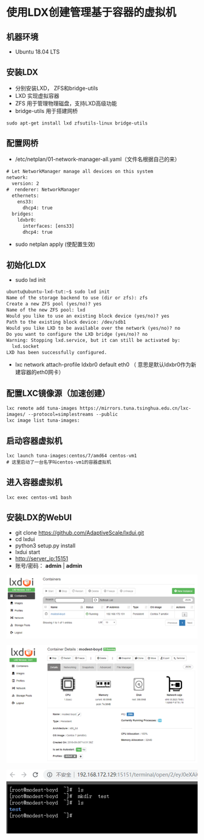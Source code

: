 # 使用LDX创建管理基于容器的虚拟机

## 机器环境

*  Ubuntu 18.04 LTS

## 安装LDX

*  分别安装LXD， ZFS和bridge-utils
  * LXD 实现虚拟容器
  * ZFS 用于管理物理磁盘，支持LXD高级功能
  * bridge-utils 用于搭建网桥

```text
sudo apt-get install lxd zfsutils-linux bridge-utils
```

## 配置网桥

*  /etc/netplan/01-network-manager-all.yaml（文件名根据自己的来）

```text
# Let NetworkManager manage all devices on this system
network:
  version: 2
#  renderer: NetworkManager
  ethernets:
    ens33:
      dhcp4: true
  bridges:
    ldxbr0:
      interfaces: [ens33]
      dhcp4: true
```

*  sudo netplan apply  \(使配置生效\)

## 初始化LDX

*  sudo lxd init

```text
ubuntu@ubuntu-lxd-tut:~$ sudo lxd init
Name of the storage backend to use (dir or zfs): zfs
Create a new ZFS pool (yes/no)? yes
Name of the new ZFS pool: lxd
Would you like to use an existing block device (yes/no)? yes
Path to the existing block device: /dev/sdb1
Would you like LXD to be available over the network (yes/no)? no
Do you want to configure the LXD bridge (yes/no)? no
Warning: Stopping lxd.service, but it can still be activated by:
  lxd.socket
LXD has been successfully configured.
```

*  lxc network attach-profile ldxbr0 default eth0 （ 意思是默认ldxbr0作为新建容器的eth0网卡）

## 配置LXC镜像源（加速创建）

```text
lxc remote add tuna-images https://mirrors.tuna.tsinghua.edu.cn/lxc-images/ --protocol=simplestreams --public
lxc image list tuna-images:
```

##  启动容器虚拟机

```text
lxc launch tuna-images:centos/7/amd64 centos-vm1
# 这里启动了一台名字叫centos-vm1的容器虚拟机
```

## 进入容器虚拟机

```text
lxc exec centos-vm1 bash
```

## 安装LDX的WebUI

*  git clone https://github.com/AdaptiveScale/lxdui.git
*  cd lxdui
*  python3 setup.py install
*  lxdui start
* [http://server\_ip:15151](http://127.0.0.1:15151)
* 账号/密码： **admin** \| **admin**

![](../.gitbook/assets/1%20%281%29.png)

![](../.gitbook/assets/2%20%281%29.png)

![](../.gitbook/assets/3.png)

